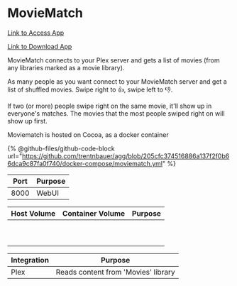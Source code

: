# MovieMatch

[Link to Access App](https://moviematch.xfgn.dev/)

[Link to Download App](https://github.com/LukeChannings/moviematch)

MovieMatch connects to your Plex server and gets a list of movies (from any libraries marked as a movie library).

As many people as you want connect to your MovieMatch server and get a list of shuffled movies. Swipe right to 👍, swipe left to 👎.

If two (or more) people swipe right on the same movie, it'll show up in everyone's matches. The movies that the most people swiped right on will show up first.

Moviematch is hosted on Cocoa, as a docker container

{% @github-files/github-code-block url="https://github.com/trentnbauer/agg/blob/205cfc374516886a137f2f0b66dca9c87fa0f740/docker-compose/moviematch.yml" %}

| **Port** | **Purpose** |
| -------- | ----------- |
| 8000     | WebUI       |

| **Host Volume** | **Container Volume** | **Purpose** |
| --------------- | -------------------- | ----------- |
| <p><br></p>     | <p><br></p>          |             |

| **Integration** | **Purpose**                         |
| --------------- | ----------------------------------- |
| Plex            | Reads content from 'Movies' library |
